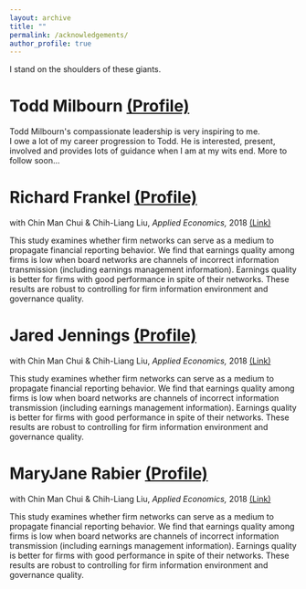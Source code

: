 ```yaml
---
layout: archive
title: ""
permalink: /acknowledgements/
author_profile: true
---
```


I stand on the shoulders of these giants.

Todd Milbourn [(Profile)](https://olin.wustl.edu/faculty/todd-milbourn)
======
Todd Milbourn's compassionate leadership is very inspiring to me.  <br>
I owe a lot of my career progression to Todd. He is interested, present, involved and provides lots of guidance when I am at my wits end. More to follow soon...

Richard Frankel [(Profile)](https://olin.wustl.edu/faculty/richard-frankel)
====== 
with Chin Man Chui & Chih-Liang Liu, *Applied Economics,* 2018 [(Link)](https://www.tandfonline.com/doi/abs/10.1080/00036846.2018.1486992) <br>

This study examines whether firm networks can serve as a medium  to propagate financial reporting behavior. We find that earnings quality among firms is low when board networks are channels of incorrect information transmission (including earnings management information). Earnings quality is better for firms with good performance in spite of their networks. These results are robust to controlling for firm information environment and governance quality.

Jared Jennings [(Profile)](https://olin.wustl.edu/faculty/jared-jennings)
====== 
with Chin Man Chui & Chih-Liang Liu, *Applied Economics,* 2018 [(Link)](https://www.tandfonline.com/doi/abs/10.1080/00036846.2018.1486992) <br>

This study examines whether firm networks can serve as a medium  to propagate financial reporting behavior. We find that earnings quality among firms is low when board networks are channels of incorrect information transmission (including earnings management information). Earnings quality is better for firms with good performance in spite of their networks. These results are robust to controlling for firm information environment and governance quality.

MaryJane Rabier [(Profile)](https://olin.wustl.edu/faculty/maryjane-rabier)
====== 
with Chin Man Chui & Chih-Liang Liu, *Applied Economics,* 2018 [(Link)](https://www.tandfonline.com/doi/abs/10.1080/00036846.2018.1486992) <br>

This study examines whether firm networks can serve as a medium  to propagate financial reporting behavior. We find that earnings quality among firms is low when board networks are channels of incorrect information transmission (including earnings management information). Earnings quality is better for firms with good performance in spite of their networks. These results are robust to controlling for firm information environment and governance quality.



